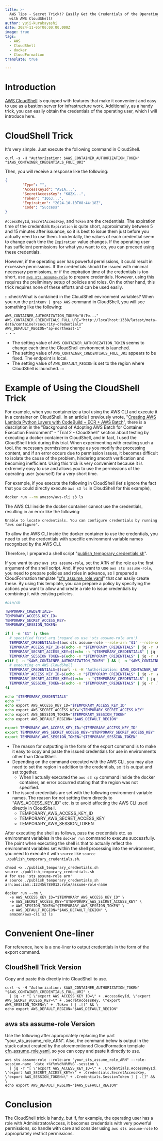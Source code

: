```yaml
---
title: >-
  AWS Tips - Secret Trick!? Easily Get the Credentials of the Operating User
  with AWS CloudShell!
author: yuji-kurabayashi
date: 2024-11-05T00:00:00.000Z
image: true
tags:
  - AWS
  - CloudShell
  - docker
  - CloudFormation
translate: true

---
```


# Introduction

[AWS CloudShell](https://docs.aws.amazon.com/ja_jp/cloudshell/latest/userguide/welcome.html) is equipped with features that make it convenient and easy to use as a bastion server for infrastructure work. Additionally, as a handy trick, you can easily obtain the credentials of the operating user, which I will introduce here.

# CloudShell Trick

It's very simple. Just execute the following command in CloudShell.

```shell
curl -s -H "Authorization: $AWS_CONTAINER_AUTHORIZATION_TOKEN" "$AWS_CONTAINER_CREDENTIALS_FULL_URI"
```

Then, you will receive a response like the following:

```json
{
        "Type": "",
        "AccessKeyId": "ASIA...",
        "SecretAccessKey": "K8ZX...",
        "Token": "IQoJ...",
        "Expiration": "2024-10-10T08:44:18Z",
        "Code": "Success"
}
```

`AccessKeyId`, `SecretAccessKey`, and `Token` are the credentials. The expiration time of the credentials `Expiration` is quite short, approximately between 5 and 15 minutes after issuance, so it is best to issue them just before you actually need to use them. Incidentally, the values of each credential seem to change each time the `Expiration` value changes. If the operating user has sufficient permissions for what you want to do, you can proceed using these credentials.

However, if the operating user has powerful permissions, it could result in excessive permissions. If the credentials should be issued with minimal necessary permissions, or if the expiration time of the credentials is too short, use [`aws sts assume-role`](https://awscli.amazonaws.com/v2/documentation/api/latest/reference/sts/assume-role.html) to prepare credentials. However, using this requires the preliminary setup of policies and roles. On the other hand, this trick requires none of these efforts and can be used easily.

:::check:What is contained in the CloudShell environment variables?
When you run the `printenv | grep AWS` command in CloudShell, you will see something like the following:

```shell
AWS_CONTAINER_AUTHORIZATION_TOKEN="0tTw..."
AWS_CONTAINER_CREDENTIALS_FULL_URI="http://localhost:1338/latest/meta-data/container/security-credentials"
AWS_DEFAULT_REGION="ap-northeast-1"
・・・
```

* The setting value of `AWS_CONTAINER_AUTHORIZATION_TOKEN` seems to change each time the CloudShell environment is launched.
* The setting value of `AWS_CONTAINER_CREDENTIALS_FULL_URI` appears to be fixed. The endpoint is local.
* The setting value of `AWS_DEFAULT_REGION` is set to the region where CloudShell is launched.
:::

# Example of Using the CloudShell Trick

For example, when you containerize a tool using the AWS CLI and execute it in a container on CloudShell. In an article I previously wrote, "[Creating AWS Lambda Python Layers with CodeBuild + ECR + AWS Batch](/blogs/2024/10/25/publish_python_lambda_layer_aws_batch/)", there is a description in the "Background of Adopting AWS Batch for Container Execution Environment" - "Trial 2 - CloudShell" section about testing by executing a docker container in CloudShell, and in fact, I used the CloudShell trick during this trial.
When experimenting with creating such a tool, the necessary permissions change as you modify the processing content, and if an error occurs due to permission issues, it becomes difficult to isolate the cause of the problem, hindering smooth verification and becoming inefficient. Using this trick is very convenient because it is extremely easy to use and allows you to use the permissions of the operating user (yourself) for a very short time.

For example, if you execute the following in CloudShell (let's ignore the fact that you could directly execute `aws s3 ls` in CloudShell for this example),

```sh
docker run --rm amazon/aws-cli s3 ls
```

The AWS CLI inside the docker container cannot use the credentials, resulting in an error like the following:

```
Unable to locate credentials. You can configure credentials by running "aws configure".
```

To allow the AWS CLI inside the docker container to use the credentials, you need to set the credentials with specific environment variable names recognized by the AWS CLI.

Therefore, I prepared a shell script "[publish_temporary_credentials.sh](https://github.com/yuji-kurabayashi/publish_temporary_credentials/blob/main/publish_temporary_credentials.sh)".

If you want to use `aws sts assume-role`, set the ARN of the role as the first argument of the shell script.
And, if you want to use `aws sts assume-role`, you need to prepare policies and roles in advance, so I prepared a CloudFormation template "[cfn_assume_role.yaml](https://github.com/yuji-kurabayashi/publish_temporary_credentials/blob/main/cfn_assume_role.yaml)" that can easily create these. By using this template, you can prepare a policy by specifying the actions you want to allow and create a role to issue credentials by combining it with existing policies.

```shell:publish_temporary_credentials.sh
#bin/sh

TEMPORARY_CREDENTIALS=
TEMPORARY_ACCESS_KEY_ID=
TEMPORARY_SECRET_ACCESS_KEY=
TEMPORARY_SESSION_TOKEN=

if [ -n "$1" ]; then
  # specified first arg (regard as use 'sts assume-role arn')
  TEMPORARY_CREDENTIALS=$(aws sts assume-role --role-arn "$1" --role-session-name `date +%Y%m%d%H%M%S`-session)
  TEMPORARY_ACCESS_KEY_ID=$(echo -n "$TEMPORARY_CREDENTIALS" | jq -r .Credentials.AccessKeyId)
  TEMPORARY_SECRET_ACCESS_KEY=$(echo -n "$TEMPORARY_CREDENTIALS" | jq -r .Credentials.SecretAccessKey)
  TEMPORARY_SESSION_TOKEN=$(echo -n "$TEMPORARY_CREDENTIALS" | jq -r .Credentials.SessionToken)
elif [ -n "$AWS_CONTAINER_AUTHORIZATION_TOKEN" ] && [ -n "$AWS_CONTAINER_CREDENTIALS_FULL_URI" ]; then
  # executing on AWS CloudShell
  TEMPORARY_CREDENTIALS=$(curl -s -H "Authorization: $AWS_CONTAINER_AUTHORIZATION_TOKEN" "$AWS_CONTAINER_CREDENTIALS_FULL_URI")
  TEMPORARY_ACCESS_KEY_ID=$(echo -n "$TEMPORARY_CREDENTIALS" | jq -r .AccessKeyId)
  TEMPORARY_SECRET_ACCESS_KEY=$(echo -n "$TEMPORARY_CREDENTIALS" | jq -r .SecretAccessKey)
  TEMPORARY_SESSION_TOKEN=$(echo -n "$TEMPORARY_CREDENTIALS" | jq -r .Token)
fi

echo "$TEMPORARY_CREDENTIALS"
echo ""
echo export AWS_ACCESS_KEY_ID="$TEMPORARY_ACCESS_KEY_ID"
echo export AWS_SECRET_ACCESS_KEY="$TEMPORARY_SECRET_ACCESS_KEY"
echo export AWS_SESSION_TOKEN="$TEMPORARY_SESSION_TOKEN"
echo export AWS_DEFAULT_REGION="$AWS_DEFAULT_REGION"

export TEMPORARY_AWS_ACCESS_KEY_ID="$TEMPORARY_ACCESS_KEY_ID"
export TEMPORARY_AWS_SECRET_ACCESS_KEY="$TEMPORARY_SECRET_ACCESS_KEY"
export TEMPORARY_AWS_SESSION_TOKEN="$TEMPORARY_SESSION_TOKEN"
```

* The reason for outputting in the form of the export command is to make it easy to copy and paste the issued credentials for use in environments other than CloudShell.
* Depending on the command executed with the AWS CLI, you may also need to set the region in addition to the credentials, so it is output and set together.
    * When I actually executed the `aws s3 cp` command inside the docker container, an error occurred stating that the region was not specified.
* The issued credentials are set with the following environment variable names. The reason for not setting them directly to "AWS_ACCESS_KEY_ID" etc. is to avoid affecting the AWS CLI used directly in CloudShell.
    * TEMPORARY_AWS_ACCESS_KEY_ID
    * TEMPORARY_AWS_SECRET_ACCESS_KEY
    * TEMPORARY_AWS_SESSION_TOKEN

After executing the shell as follows, pass the credentials etc. as environment variables in the `docker run` command to execute successfully.
The point when executing the shell is that to actually reflect the environment variables set within the shell processing into the environment, you need to execute it with `source` like `source ./publish_temporary_credentials.sh`.

```shell
chmod +x ./publish_temporary_credentials.sh
source ./publish_temporary_credentials.sh
# for use 'sts assume-role arn'
# source ./publish_temporary_credentials.sh arn:aws:iam::123456789012:role/assume-role-name

docker run --rm \
  -e AWS_ACCESS_KEY_ID="$TEMPORARY_AWS_ACCESS_KEY_ID" \
  -e AWS_SECRET_ACCESS_KEY="$TEMPORARY_AWS_SECRET_ACCESS_KEY" \
  -e AWS_SESSION_TOKEN="$TEMPORARY_AWS_SESSION_TOKEN" \
  -e AWS_DEFAULT_REGION="$AWS_DEFAULT_REGION" \
  amazon/aws-cli s3 ls
```

# Convenient One-liner

For reference, here is a one-liner to output credentials in the form of the export command.

## CloudShell Trick Version

Copy and paste this directly into CloudShell to use.

```shell
curl -s -H "Authorization: $AWS_CONTAINER_AUTHORIZATION_TOKEN" "$AWS_CONTAINER_CREDENTIALS_FULL_URI" \
  | jq -r "[ \"export AWS_ACCESS_KEY_ID=\" + .AccessKeyId, \"export AWS_SECRET_ACCESS_KEY=\" + .SecretAccessKey, \"export AWS_SESSION_TOKEN=\" + .Token ] | .[]" && \
echo export AWS_DEFAULT_REGION="$AWS_DEFAULT_REGION"
```

## aws sts assume-role Version

Use the following after appropriately replacing the part "your_sts_assume_role_ARN".
Also, the command below is output in the stack output created by the aforementioned CloudFormation template [cfn_assume_role.yaml](https://github.com/yuji-kurabayashi/publish_temporary_credentials/blob/main/cfn_assume_role.yaml), so you can copy and paste it directly to use.

```shell
aws sts assume-role --role-arn "your_sts_assume_role_ARN" --role-session-name `date +%Y%m%d%H%M%S`-session \
  | jq -r "[ \"export AWS_ACCESS_KEY_ID=\" + .Credentials.AccessKeyId, \"export AWS_SECRET_ACCESS_KEY=\" + .Credentials.SecretAccessKey, \"export AWS_SESSION_TOKEN=\" + .Credentials.SessionToken ] | .[]" && \
echo export AWS_DEFAULT_REGION="$AWS_DEFAULT_REGION"
```

# Conclusion

The CloudShell trick is handy, but if, for example, the operating user has a role with AdministratorAccess, it becomes credentials with very powerful permissions, so handle with care and consider using `aws sts assume-role` to appropriately restrict permissions.

